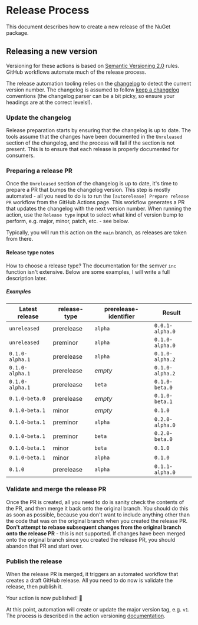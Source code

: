 # Release Process

This document describes how to create a new release of the NuGet package.

## Releasing a new version

Versioning for these actions is based on [Semantic Versioning 2.0](https://semver.org/spec/v2.0.0.html) rules. GitHub
workflows automate much of the release process.

The release automation tooling relies on the [changelog](../CHANGELOG.md) to detect the current version number. The
changelog is assumed to follow [keep a changelog](https://keepachangelog.com/en/1.0.0/) conventions (the changelog
parser can be a bit picky, so ensure your headings are at the correct levels!).

### Update the changelog

Release preparation starts by ensuring that the changelog is up to date. The tools assume that the
changes have been documented in the `Unreleased` section of the changelog, and the process will fail
if the section is not present. This is to ensure that each release is properly documented for
consumers.

### Preparing a release PR

Once the `Unreleased` section of the changelog is up to date, it's time to prepare a PR that bumps the changelog
version. This step is mostly automated - all you need to do is to run the `[autorelease] Prepare release PR` workflow
from the GitHub Actions page. This workflow generates a PR that updates the changelog with the next version number. When
running the action, use the `Release type` input to select what kind of version bump to perform, e.g. major, minor,
patch, etc. - see below.

Typically, you will run this action on the `main` branch, as releases are taken from there.

#### Release type notes

How to choose a release type? The documentation for the semver `inc` function isn't extensive. Below are some examples,
I will write a full description later.

##### Examples

| Latest release   | release-type | prerelease-identifier | Result            |
| ---------------- | ------------ | --------------------- | ----------------- |
| `unreleased`     | prerelease   | `alpha`               | `0.0.1-alpha.0`   |
| `unreleased`     | preminor     | `alpha`               | `0.1.0-alpha.0`   |
| `0.1.0-alpha.1`  | prerelease   | `alpha`               | `0.1.0-alpha.2`   |
| `0.1.0-alpha.1`  | prerelease   | _empty_               | `0.1.0-alpha.2`   |
| `0.1.0-alpha.1`  | prerelease   | `beta`                | `0.1.0-beta.0`    |
| `0.1.0-beta.0`   | prerelease   | _empty_               | `0.1.0-beta.1`    |
| `0.1.0-beta.1`   | minor        | _empty_               | `0.1.0`           |
| `0.1.0-beta.1`   | preminor     | `alpha`               | `0.2.0-alpha.0`   |
| `0.1.0-beta.1`   | preminor     | `beta`                | `0.2.0-beta.0`    |
| `0.1.0-beta.1`   | minor        | `beta`                | `0.1.0`           |
| `0.1.0-beta.1`   | minor        | `alpha`               | `0.1.0`           |
| `0.1.0`          | prerelease   | `alpha`               | `0.1.1-alpha.0`   |

### Validate and merge the release PR

Once the PR is created, all you need to do is sanity check the contents of the PR, and then merge it
back onto the original branch. You should do this as soon as possible, because you don't want to
include anything other than the code that was on the original branch when you created the release
PR. **Don't attempt to rebase subsequent changes from the original branch onto the release PR** -
this is not supported. If changes have been merged onto the original branch since you created the
release PR, you should abandon that PR and start over.

### Publish the release

When the release PR is merged, it triggers an automated workflow that creates a draft GitHub
release. All you need to do now is validate the release, then publish it.

Your action is now published! :rocket:

At this point, automation will create or update the major version tag, e.g. `v1`. The process is
described in the action versioning
[documentation](https://github.com/actions/toolkit/blob/master/docs/action-versioning.md).
